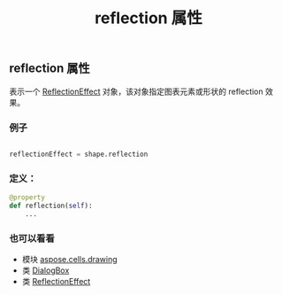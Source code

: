 ﻿---
title: reflection 属性
second_title: Aspose.Cells for Python via .NET API 参考资料
description:
type: docs
weight: 830
url: /zh/python-net/aspose.cells.drawing/dialogbox/reflection/
is_root: false
---
## reflection 属性

表示一个 [ReflectionEffect](/cells/zh/python-net/aspose.cells.drawing/reflectioneffect) 对象，该对象指定图表元素或形状的 reflection 效果。

### 例子

```python

reflectionEffect = shape.reflection

```
### 定义：
```python
@property
def reflection(self):
    ...
```

### 也可以看看
* 模块 [aspose.cells.drawing](../../)
* 类 [DialogBox](/cells/zh/python-net/aspose.cells.drawing/dialogbox)
* 类 [ReflectionEffect](/cells/zh/python-net/aspose.cells.drawing/reflectioneffect)
